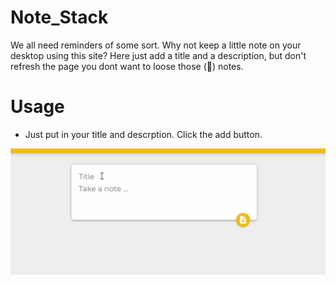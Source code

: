 # Note_Stack

We all need reminders of some sort.
Why not keep a little note on your desktop using this site?
Here just add a title and a description, but 
don't refresh the page you dont want to loose those (:memo:) notes.  

# Usage

* Just put in your title and descrption. Click the add button. 

![NoteStart](/src/images/note_hello.gif)
